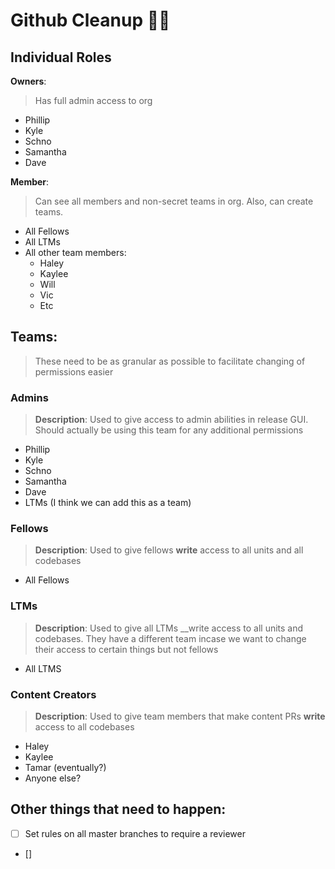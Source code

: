 # Github Cleanup 🐙😸

## Individual Roles

__Owners__: 
> Has full admin access to org

- Phillip 
- Kyle
- Schno
- Samantha
- Dave

__Member__: 
> Can see all members and non-secret teams in org. Also, can create teams.
- All Fellows
- All LTMs
- All other team members:
  - Haley
  - Kaylee
  - Will
  - Vic 
  - Etc

## Teams:
> These need to be as granular as possible to facilitate changing of permissions easier
### Admins 
> __Description__: Used to give access to admin abilities in release GUI. Should actually be using this team for any additional permissions
  - Phillip 
  - Kyle
  - Schno
  - Samantha
  - Dave
  - LTMs (I think we can add this as a team)

### Fellows
> __Description__: Used to give fellows __write__ access to all units and all codebases
- All Fellows

### LTMs
> __Description__: Used to give all LTMs __write access to all units and codebases. They have a different team incase we want to change their access to certain things but not fellows
- All LTMS

### Content Creators
> __Description__: Used to give team members that make content PRs __write__ access to all codebases
- Haley 
- Kaylee
- Tamar (eventually?)
- Anyone else?

## Other things that need to happen: 
- [ ] Set rules on all master branches to require a reviewer
- [] 